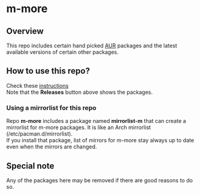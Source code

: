 # m-more

## Overview
This repo includes certain hand picked [AUR](https://aur.archlinux.org/packages) packages
and the latest available versions of certain other packages.

## How to use this repo?
Check these [instructions](../../../antergos-common-repo-info/blob/master/README.md)<br>
Note that the <b>Releases</b> button above shows the packages.

### Using a mirrorlist for this repo
Repo **m-more** includes a package named **mirrorlist-m** that can create a mirrorlist for m-more packages.
It is like an Arch mirrorlist (/etc/pacman.d/mirrorlist).<br>
If you install that package, list of mirrors for m-more stay always up to date even when the mirrors are changed.

## Special note
Any of the packages here may be removed if there are good reasons to do so.
